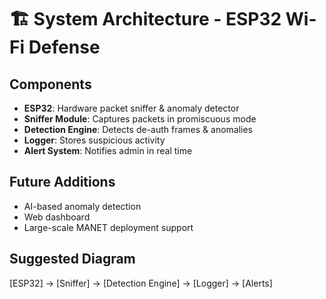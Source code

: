# 🏗️ System Architecture - ESP32 Wi-Fi Defense

## Components
- **ESP32**: Hardware packet sniffer & anomaly detector
- **Sniffer Module**: Captures packets in promiscuous mode
- **Detection Engine**: Detects de-auth frames & anomalies
- **Logger**: Stores suspicious activity
- **Alert System**: Notifies admin in real time

## Future Additions
- AI-based anomaly detection
- Web dashboard
- Large-scale MANET deployment support

## Suggested Diagram
[ESP32] → [Sniffer] → [Detection Engine] → [Logger] → [Alerts]
